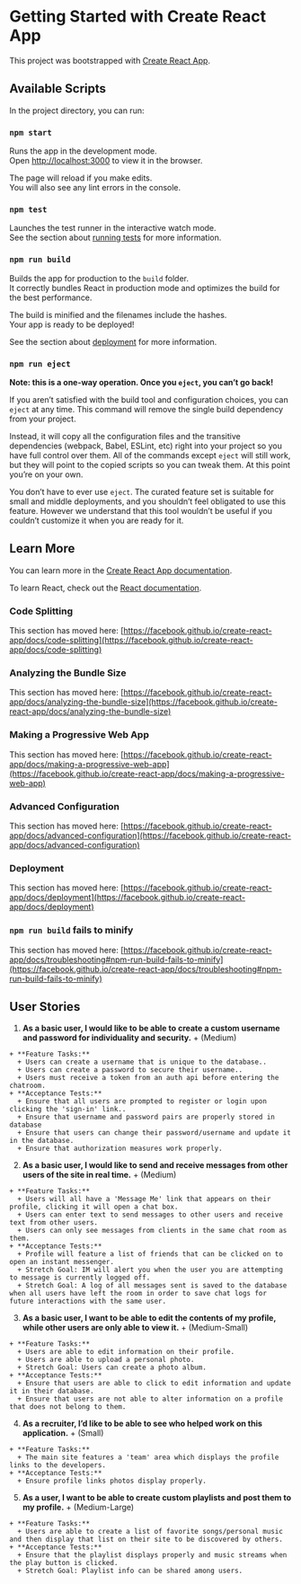 # Getting Started with Create React App

This project was bootstrapped with [Create React App](https://github.com/facebook/create-react-app).

## Available Scripts

In the project directory, you can run:

### `npm start`

Runs the app in the development mode.\
Open [http://localhost:3000](http://localhost:3000) to view it in the browser.

The page will reload if you make edits.\
You will also see any lint errors in the console.

### `npm test`

Launches the test runner in the interactive watch mode.\
See the section about [running tests](https://facebook.github.io/create-react-app/docs/running-tests) for more information.

### `npm run build`

Builds the app for production to the `build` folder.\
It correctly bundles React in production mode and optimizes the build for the best performance.

The build is minified and the filenames include the hashes.\
Your app is ready to be deployed!

See the section about [deployment](https://facebook.github.io/create-react-app/docs/deployment) for more information.

### `npm run eject`

**Note: this is a one-way operation. Once you `eject`, you can’t go back!**

If you aren’t satisfied with the build tool and configuration choices, you can `eject` at any time. This command will remove the single build dependency from your project.

Instead, it will copy all the configuration files and the transitive dependencies (webpack, Babel, ESLint, etc) right into your project so you have full control over them. All of the commands except `eject` will still work, but they will point to the copied scripts so you can tweak them. At this point you’re on your own.

You don’t have to ever use `eject`. The curated feature set is suitable for small and middle deployments, and you shouldn’t feel obligated to use this feature. However we understand that this tool wouldn’t be useful if you couldn’t customize it when you are ready for it.

## Learn More

You can learn more in the [Create React App documentation](https://facebook.github.io/create-react-app/docs/getting-started).

To learn React, check out the [React documentation](https://reactjs.org/).

### Code Splitting

This section has moved here: [https://facebook.github.io/create-react-app/docs/code-splitting](https://facebook.github.io/create-react-app/docs/code-splitting)

### Analyzing the Bundle Size

This section has moved here: [https://facebook.github.io/create-react-app/docs/analyzing-the-bundle-size](https://facebook.github.io/create-react-app/docs/analyzing-the-bundle-size)

### Making a Progressive Web App

This section has moved here: [https://facebook.github.io/create-react-app/docs/making-a-progressive-web-app](https://facebook.github.io/create-react-app/docs/making-a-progressive-web-app)

### Advanced Configuration

This section has moved here: [https://facebook.github.io/create-react-app/docs/advanced-configuration](https://facebook.github.io/create-react-app/docs/advanced-configuration)

### Deployment

This section has moved here: [https://facebook.github.io/create-react-app/docs/deployment](https://facebook.github.io/create-react-app/docs/deployment)

### `npm run build` fails to minify

This section has moved here: [https://facebook.github.io/create-react-app/docs/troubleshooting#npm-run-build-fails-to-minify](https://facebook.github.io/create-react-app/docs/troubleshooting#npm-run-build-fails-to-minify)

## User Stories

  1. **As a basic user, I would like to be able to create a custom username and password for individuality and security.**
    + (Medium)

    + **Feature Tasks:**
      + Users can create a username that is unique to the database..
      + Users can create a password to secure their username..
      + Users must receive a token from an auth api before entering the chatroom.
    + **Acceptance Tests:**
      + Ensure that all users are prompted to register or login upon clicking the 'sign-in' link..
      + Ensure that username and password pairs are properly stored in database
      + Ensure that users can change their password/username and update it in the database.
      + Ensure that authorization measures work properly.


  2. **As a basic user, I would like to send and receive messages from other users of the site in real time.**
    + (Medium)

    + **Feature Tasks:**
      + Users will all have a 'Message Me' link that appears on their profile, clicking it will open a chat box.
      + Users can enter text to send messages to other users and receive text from other users.
      + Users can only see messages from clients in the same chat room as them.
    + **Acceptance Tests:**
      + Profile will feature a list of friends that can be clicked on to open an instant messenger.
      + Stretch Goal: IM will alert you when the user you are attempting to message is currently logged off.
      + Stretch Goal: A log of all messages sent is saved to the database when all users have left the room in order to save chat logs for future interactions with the same user.


  3. **As a basic user, I want to be able to edit the contents of my profile, while other users are only able to view it.**
    + (Medium-Small)

    + **Feature Tasks:**
      + Users are able to edit information on their profile.
      + Users are able to upload a personal photo.
      + Stretch Goal: Users can create a photo album.
    + **Acceptance Tests:**
      + Ensure that users are able to click to edit information and update it in their database.
      + Ensure that users are not able to alter information on a profile that does not belong to them.


  4. **As a recruiter, I’d like to be able to see who helped work on this application.**
    + (Small)

    + **Feature Tasks:**
      + The main site features a 'team' area which displays the profile links to the developers.
    + **Acceptance Tests:**
      + Ensure profile links photos display properly.

  5. **As a user, I want to be able to create custom playlists and post them to my profile.**
    + (Medium-Large)

    + **Feature Tasks:**
      + Users are able to create a list of favorite songs/personal music and then display that list on their site to be discovered by others.
    + **Acceptance Tests:**
      + Ensure that the playlist displays properly and music streams when the play button is clicked.
      + Stretch Goal: Playlist info can be shared among users.

